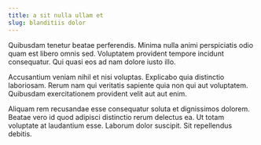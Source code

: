 ```yaml
---
title: a sit nulla ullam et
slug: blanditiis dolor
---
```


Quibusdam tenetur beatae perferendis. Minima nulla animi perspiciatis odio quam est libero omnis sed. Voluptatem provident tempore incidunt consequatur. Qui quasi eos ad nam dolore iusto illo.

Accusantium veniam nihil et nisi voluptas. Explicabo quia distinctio laboriosam. Rerum nam qui veritatis sapiente quia non qui aut voluptatem. Quibusdam exercitationem provident velit aut aut enim.

Aliquam rem recusandae esse consequatur soluta et dignissimos dolorem. Beatae vero id quod adipisci distinctio rerum delectus ea. Ut totam voluptate at laudantium esse. Laborum dolor suscipit. Sit repellendus debitis.
